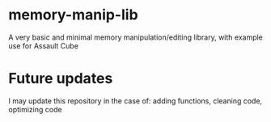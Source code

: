 # memory-manip-lib
A very basic and minimal memory manipulation/editing library, with example use for Assault Cube
# Future updates
I may update this repository in the case of: adding functions, cleaning code, optimizing code
